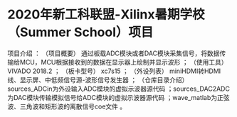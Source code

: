 # 2020年新工科联盟-Xilinx暑期学校（Summer School）项目
项目介绍  ： 
  （项目概要） 通过板载ADC模块或者DAC模块采集信号，将数据传输给MCU，MCU根据接收到的数据在显示器上绘制并显示波形 ； 
  （使用工具） VIVADO 2018.2 ； 
  （板卡型号） xc7s15 ； 
  （外设列表） miniHDMI转HDMI线、显示屏、中低频信号源-波形信号发生器 ； 
  （仓库目录介绍） sources_ADCin为外设输入ADC模块的虚拟示波器源代码 ；sources_DAC2ADC为DAC模块传输模拟信号给ADC模块的虚拟示波器源代码 ；wave_matlab为正弦波、三角波和矩形波的离散信号coe文件 。
